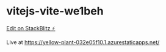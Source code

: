 # vitejs-vite-we1beh

[Edit on StackBlitz ⚡️](https://stackblitz.com/edit/vitejs-vite-we1beh)

Live at https://yellow-plant-032e05f10.1.azurestaticapps.net/
